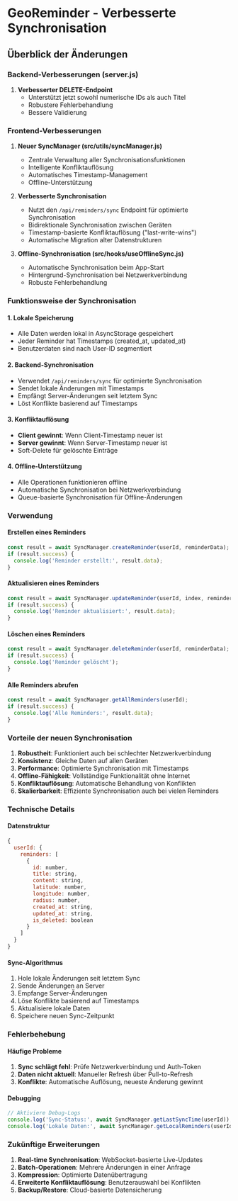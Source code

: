 # GeoReminder - Verbesserte Synchronisation

## Überblick der Änderungen

### Backend-Verbesserungen (server.js)

1. **Verbesserter DELETE-Endpoint**
   - Unterstützt jetzt sowohl numerische IDs als auch Titel
   - Robustere Fehlerbehandlung
   - Bessere Validierung

### Frontend-Verbesserungen

1. **Neuer SyncManager (src/utils/syncManager.js)**
   - Zentrale Verwaltung aller Synchronisationsfunktionen
   - Intelligente Konfliktauflösung
   - Automatisches Timestamp-Management
   - Offline-Unterstützung

2. **Verbesserte Synchronisation**
   - Nutzt den `/api/reminders/sync` Endpoint für optimierte Synchronisation
   - Bidirektionale Synchronisation zwischen Geräten
   - Timestamp-basierte Konfliktauflösung ("last-write-wins")
   - Automatische Migration alter Datenstrukturen

3. **Offline-Synchronisation (src/hooks/useOfflineSync.js)**
   - Automatische Synchronisation beim App-Start
   - Hintergrund-Synchronisation bei Netzwerkverbindung
   - Robuste Fehlerbehandlung

### Funktionsweise der Synchronisation

#### 1. Lokale Speicherung
- Alle Daten werden lokal in AsyncStorage gespeichert
- Jeder Reminder hat Timestamps (created_at, updated_at)
- Benutzerdaten sind nach User-ID segmentiert

#### 2. Backend-Synchronisation
- Verwendet `/api/reminders/sync` für optimierte Synchronisation
- Sendet lokale Änderungen mit Timestamps
- Empfängt Server-Änderungen seit letztem Sync
- Löst Konflikte basierend auf Timestamps

#### 3. Konfliktauflösung
- **Client gewinnt**: Wenn Client-Timestamp neuer ist
- **Server gewinnt**: Wenn Server-Timestamp neuer ist
- Soft-Delete für gelöschte Einträge

#### 4. Offline-Unterstützung
- Alle Operationen funktionieren offline
- Automatische Synchronisation bei Netzwerkverbindung
- Queue-basierte Synchronisation für Offline-Änderungen

### Verwendung

#### Erstellen eines Reminders
```javascript
const result = await SyncManager.createReminder(userId, reminderData);
if (result.success) {
  console.log('Reminder erstellt:', result.data);
}
```

#### Aktualisieren eines Reminders
```javascript
const result = await SyncManager.updateReminder(userId, index, reminderData);
if (result.success) {
  console.log('Reminder aktualisiert:', result.data);
}
```

#### Löschen eines Reminders
```javascript
const result = await SyncManager.deleteReminder(userId, reminderData);
if (result.success) {
  console.log('Reminder gelöscht');
}
```

#### Alle Reminders abrufen
```javascript
const result = await SyncManager.getAllReminders(userId);
if (result.success) {
  console.log('Alle Reminders:', result.data);
}
```

### Vorteile der neuen Synchronisation

1. **Robustheit**: Funktioniert auch bei schlechter Netzwerkverbindung
2. **Konsistenz**: Gleiche Daten auf allen Geräten
3. **Performance**: Optimierte Synchronisation mit Timestamps
4. **Offline-Fähigkeit**: Vollständige Funktionalität ohne Internet
5. **Konfliktauflösung**: Automatische Behandlung von Konflikten
6. **Skalierbarkeit**: Effiziente Synchronisation auch bei vielen Reminders

### Technische Details

#### Datenstruktur
```javascript
{
  userId: {
    reminders: [
      {
        id: number,
        title: string,
        content: string,
        latitude: number,
        longitude: number,
        radius: number,
        created_at: string,
        updated_at: string,
        is_deleted: boolean
      }
    ]
  }
}
```

#### Sync-Algorithmus
1. Hole lokale Änderungen seit letztem Sync
2. Sende Änderungen an Server
3. Empfange Server-Änderungen
4. Löse Konflikte basierend auf Timestamps
5. Aktualisiere lokale Daten
6. Speichere neuen Sync-Zeitpunkt

### Fehlerbehebung

#### Häufige Probleme
1. **Sync schlägt fehl**: Prüfe Netzwerkverbindung und Auth-Token
2. **Daten nicht aktuell**: Manueller Refresh über Pull-to-Refresh
3. **Konflikte**: Automatische Auflösung, neueste Änderung gewinnt

#### Debugging
```javascript
// Aktiviere Debug-Logs
console.log('Sync-Status:', await SyncManager.getLastSyncTime(userId));
console.log('Lokale Daten:', await SyncManager.getLocalReminders(userId));
```

### Zukünftige Erweiterungen

1. **Real-time Synchronisation**: WebSocket-basierte Live-Updates
2. **Batch-Operationen**: Mehrere Änderungen in einer Anfrage
3. **Kompression**: Optimierte Datenübertragung
4. **Erweiterte Konfliktauflösung**: Benutzerauswahl bei Konflikten
5. **Backup/Restore**: Cloud-basierte Datensicherung
